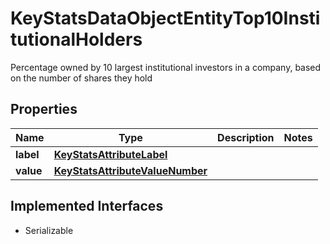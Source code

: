 

# KeyStatsDataObjectEntityTop10InstitutionalHolders

Percentage owned by 10 largest institutional investors in a company, based on the number of shares they hold

## Properties

Name | Type | Description | Notes
------------ | ------------- | ------------- | -------------
**label** | [**KeyStatsAttributeLabel**](KeyStatsAttributeLabel.md) |  | 
**value** | [**KeyStatsAttributeValueNumber**](KeyStatsAttributeValueNumber.md) |  | 


## Implemented Interfaces

* Serializable



